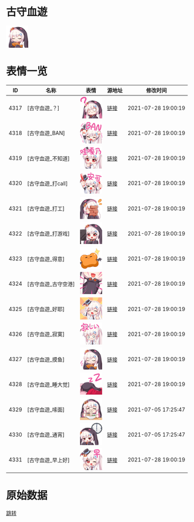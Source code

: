 # 古守血遊

<img src="./cover.png" height="60" alt="cover" />

# 表情一览

|ID|名称|表情|源地址|修改时间|
|----|----|----|----|----|
|4317|[古守血遊_？]|<img src="./pic/004317_%5B古守血遊_？%5D.png" height="60" alt="？"/>|[链接](http://i0.hdslb.com/bfs/emote/ea4eb813aef2e5dba4dd260e462d0e680bf364a3.png)|2021-07-28 19:00:19|
|4318|[古守血遊_BAN]|<img src="./pic/004318_%5B古守血遊_BAN%5D.png" height="60" alt="BAN"/>|[链接](http://i0.hdslb.com/bfs/emote/f7a49ec7431875aea2496184999623bc0977e6c9.png)|2021-07-28 19:00:19|
|4319|[古守血遊_不知道]|<img src="./pic/004319_%5B古守血遊_不知道%5D.png" height="60" alt="不知道"/>|[链接](http://i0.hdslb.com/bfs/emote/3e0af2e3c370ba2c7fdc1fbf7f8f5d64a46f3963.png)|2021-07-28 19:00:19|
|4320|[古守血遊_打call]|<img src="./pic/004320_%5B古守血遊_打call%5D.png" height="60" alt="打call"/>|[链接](http://i0.hdslb.com/bfs/emote/80eae71b5a2fa3131ca53d797aa4db563187af42.png)|2021-07-28 19:00:19|
|4321|[古守血遊_打工]|<img src="./pic/004321_%5B古守血遊_打工%5D.png" height="60" alt="打工"/>|[链接](http://i0.hdslb.com/bfs/emote/71edf9bf3ed21a60614afae1ddb20d34ee685768.png)|2021-07-28 19:00:19|
|4322|[古守血遊_打游戏]|<img src="./pic/004322_%5B古守血遊_打游戏%5D.png" height="60" alt="打游戏"/>|[链接](http://i0.hdslb.com/bfs/emote/207e0b643bb99fc5ee80e65c4f8c87f2594d4d8a.png)|2021-07-28 19:00:19|
|4323|[古守血遊_得意]|<img src="./pic/004323_%5B古守血遊_得意%5D.png" height="60" alt="得意"/>|[链接](http://i0.hdslb.com/bfs/emote/784a3e5b8159b543fcde7ca39a05c1cf08c3f726.png)|2021-07-28 19:00:19|
|4324|[古守血遊_古守空港]|<img src="./pic/004324_%5B古守血遊_古守空港%5D.png" height="60" alt="古守空港"/>|[链接](http://i0.hdslb.com/bfs/emote/5c1e7c6792329cbba175f4b0d0c00479645a0426.png)|2021-07-28 19:00:19|
|4325|[古守血遊_好耶]|<img src="./pic/004325_%5B古守血遊_好耶%5D.png" height="60" alt="好耶"/>|[链接](http://i0.hdslb.com/bfs/emote/3a88118bac0b7da5051f72a178258205ba607b74.png)|2021-07-28 19:00:19|
|4326|[古守血遊_寂寞]|<img src="./pic/004326_%5B古守血遊_寂寞%5D.png" height="60" alt="寂寞"/>|[链接](http://i0.hdslb.com/bfs/emote/aa0047cfb895ab0c6cfc013d52ac02e90e3d7250.png)|2021-07-28 19:00:19|
|4327|[古守血遊_摸鱼]|<img src="./pic/004327_%5B古守血遊_摸鱼%5D.png" height="60" alt="摸鱼"/>|[链接](http://i0.hdslb.com/bfs/emote/302309a87be1f6bbda707074510910eda77bf907.png)|2021-07-28 19:00:19|
|4328|[古守血遊_睡大觉]|<img src="./pic/004328_%5B古守血遊_睡大觉%5D.png" height="60" alt="睡大觉"/>|[链接](http://i0.hdslb.com/bfs/emote/c82cb1df8611df8f61f8088ccb84cfb878373609.png)|2021-07-28 19:00:19|
|4329|[古守血遊_嗦面]|<img src="./pic/004329_%5B古守血遊_嗦面%5D.png" height="60" alt="嗦面"/>|[链接](http://i0.hdslb.com/bfs/emote/d92330c92795a74612614edabaece9db30117ab1.png)|2021-07-05 17:25:47|
|4330|[古守血遊_通宵]|<img src="./pic/004330_%5B古守血遊_通宵%5D.png" height="60" alt="通宵"/>|[链接](http://i0.hdslb.com/bfs/emote/02a023c65736507e3e0db34e4f099829b9af968a.png)|2021-07-05 17:25:47|
|4331|[古守血遊_早上好]|<img src="./pic/004331_%5B古守血遊_早上好%5D.png" height="60" alt="早上好"/>|[链接](http://i0.hdslb.com/bfs/emote/434abdbd291362b370d2fb7cbfa8137054dc186d.png)|2021-07-28 19:00:19|

# 原始数据

[跳转](./raw.json)

